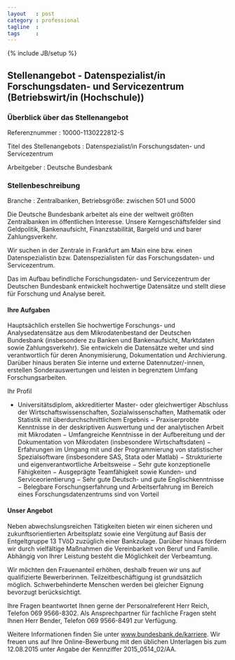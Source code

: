 ```yaml
---
layout   : post
category : professional
tagline  :
tags     :
---
```

{% include JB/setup %}

## Stellenangebot - Datenspezialist/in Forschungsdaten- und Servicezentrum (Betriebswirt/in (Hochschule))

### Überblick über das Stellenangebot

Referenznummer
:   10000-1130222812-S

Titel des Stellenangebots
:   Datenspezialist/in Forschungsdaten- und Servicezentrum

Arbeitgeber
:   Deutsche Bundesbank

### Stellenbeschreibung

Branche
:   Zentralbanken, Betriebsgröße: zwischen 501 und 5000

Die Deutsche Bundesbank arbeitet als eine der weltweit größten Zentralbanken im öffentlichen Interesse. Unsere Kerngeschäftsfelder sind Geldpolitik, Bankenaufsicht, Finanzstabilität, Bargeld und und barer Zahlungsverkehr.

Wir suchen in der Zentrale in Frankfurt am Main eine bzw. einen Datenspezialistin bzw. Datenspezialisten für das Forschungsdaten- und Servicezentrum.

Das im Aufbau befindliche Forschungsdaten- und Servicezentrum der Deutschen Bundesbank entwickelt hochwertige Datensätze und stellt diese für Forschung und Analyse bereit.

#### Ihre Aufgaben

Hauptsächlich erstellen Sie hochwertige Forschungs- und Analysedatensätze aus dem Mikrodatenbestand der Deutschen Bundesbank (insbesondere zu Banken und Bankenaufsicht, Marktdaten sowie Zahlungsverkehr). Sie entwickeln die Datensätze weiter und sind verantwortlich für deren Anonymisierung, Dokumentation und Archivierung. Darüber hinaus beraten Sie interne und externe Datennutzer/-innen, erstellen Sonderauswertungen und leisten in begrenztem Umfang Forschungsarbeiten.

Ihr Profil

- Universitätsdiplom, akkreditierter Master- oder gleichwertiger Abschluss der Wirtschaftswissenschaften, Sozialwissenschaften, Mathematik oder Statistik mit überdurchschnittlichem Ergebnis
− Praxiserprobte Kenntnisse in der deskriptiven Auswertung und der analytischen Arbeit mit Mikrodaten
− Umfangreiche Kenntnisse in der Aufbereitung und der Dokumentation von Mikrodaten (insbesondere Wirtschaftsdaten)
− Erfahrungen im Umgang mit und der Programmierung von statistischer Spezialsoftware (insbesondere SAS, Stata oder Matlab)
− Strukturierte und eigenverantwortliche Arbeitsweise
− Sehr gute konzeptionelle Fähigkeiten
− Ausgeprägte Teamfähigkeit sowie Kunden- und Serviceorientierung
− Sehr gute Deutsch- und gute Englischkenntnisse
− Belegbare Forschungserfahrung und Arbeitserfahrung im Bereich eines Forschungsdatenzentrums sind von Vorteil

#### Unser Angebot

Neben abwechslungsreichen Tätigkeiten bieten wir einen sicheren und zukunftsorientierten Arbeitsplatz sowie eine Vergütung auf Basis der Entgeltgruppe 13 TVöD zuzüglich einer Bankzulage. Darüber hinaus fördern wir durch vielfältige Maßnahmen die Vereinbarkeit von Beruf und Familie. Abhängig von Ihrer Leistung besteht die Möglichkeit der Verbeamtung.

Wir möchten den Frauenanteil erhöhen, deshalb freuen wir uns auf qualifizierte Bewerberinnen. Teilzeitbeschäftigung ist grundsätzlich möglich. Schwerbehinderte Menschen werden bei gleicher Eignung bevorzugt berücksichtigt.

Ihre Fragen beantwortet Ihnen gerne der Personalreferent Herr Reich, Telefon 069 9566-8302. Als Ansprechpartner für fachliche Fragen steht Ihnen Herr Bender, Telefon 069 9566-8491 zur Verfügung.

Weitere Informationen finden Sie unter www.bundesbank.de/karriere. Wir freuen uns auf Ihre Online-Bewerbung mit den üblichen Unterlagen bis zum 12.08.2015 unter Angabe der Kennziffer 2015_0514_02/AA.

